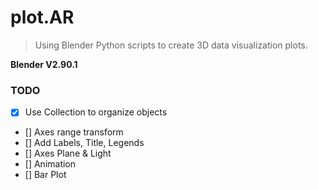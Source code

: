 plot.AR
===

> Using Blender Python scripts to create 3D data visualization plots.

__Blender V2.90.1__

### TODO
- [x] Use Collection to organize objects
- [] Axes range transform 
- [] Add Labels, Title, Legends
- [] Axes Plane & Light
- [] Animation
- [] Bar Plot